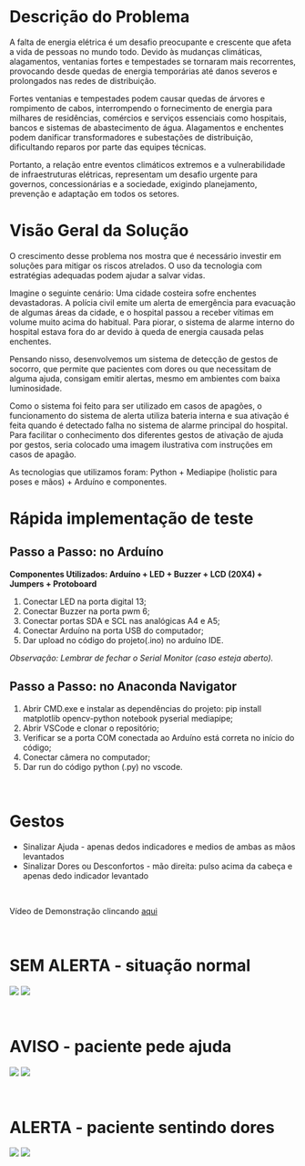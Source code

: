 

# Descrição do Problema

A falta de energia elétrica é um desafio preocupante e crescente que afeta a vida de pessoas no mundo todo. Devido às mudanças climáticas, alagamentos, ventanias fortes e tempestades se tornaram mais recorrentes, provocando desde quedas de energia temporárias até danos severos e prolongados nas redes de distribuição.

Fortes ventanias e tempestades podem causar quedas de árvores e rompimento de cabos, interrompendo o fornecimento de energia para milhares de residências, comércios e serviços essenciais como hospitais, bancos e sistemas de abastecimento de água. Alagamentos e enchentes podem danificar transformadores e subestações de distribuição, dificultando reparos por parte das equipes técnicas. 

Portanto, a relação entre eventos climáticos extremos e a vulnerabilidade de infraestruturas elétricas, representam um desafio urgente para governos, concessionárias e a sociedade, exigindo planejamento, prevenção e adaptação em todos os setores.

# Visão Geral da Solução

O crescimento desse problema nos mostra que é necessário investir em soluções para mitigar os riscos atrelados. O uso da tecnologia com estratégias adequadas podem ajudar a salvar vidas.

Imagine o seguinte cenário: Uma cidade costeira sofre enchentes devastadoras. A polícia civil emite um alerta de emergência para evacuação de algumas áreas da cidade, e o hospital passou a receber vítimas em volume muito acima do habitual. Para piorar, o sistema de alarme interno do hospital estava fora do ar devido à queda de energia causada pelas enchentes.

Pensando nisso, desenvolvemos um sistema de detecção de gestos de socorro, que permite que pacientes com dores ou que necessitam de alguma ajuda, consigam emitir alertas, mesmo em ambientes com baixa luminosidade. 

Como o sistema foi feito para ser utilizado em casos de apagões, o funcionamento do sistema de alerta utiliza bateria interna e sua ativação é feita quando é detectado falha no sistema de alarme principal do hospital. Para facilitar o conhecimento dos diferentes gestos de ativação de ajuda por gestos, seria colocado uma imagem ilustrativa com instruções em casos de apagão.

As tecnologias que utilizamos foram: Python + Mediapipe (holistic para poses e mãos) + Arduíno e componentes.

# Rápida implementação de teste

## Passo a Passo: no Arduíno

**Componentes Utilizados: Arduíno + LED + Buzzer + LCD (20X4) + Jumpers + Protoboard**

1. Conectar LED na porta digital 13;
2. Conectar Buzzer na porta pwm 6;
3. Conectar portas SDA e SCL nas analógicas A4 e A5;
4. Conectar Arduíno na porta USB do computador;
5. Dar upload no código do projeto(.ino) no arduíno IDE.

*Observação: Lembrar de fechar o Serial Monitor (caso esteja aberto).*


## Passo a Passo: no Anaconda Navigator

1. Abrir CMD.exe e instalar as dependências do projeto: pip install matplotlib opencv-python notebook pyserial mediapipe;
2. Abrir VSCode e clonar o repositório;
3. Verificar se a porta COM conectada ao Arduíno está correta no início do código;
4. Conectar câmera no computador;
5. Dar run do código python (.py) no vscode.

&nbsp;

# Gestos
- Sinalizar Ajuda - apenas dedos indicadores e medios de ambas as mãos levantados
- Sinalizar Dores ou Desconfortos - mão direita: pulso acima da cabeça e apenas dedo indicador levantado 

&nbsp;

Vídeo de Demonstração clincando <a href="https://www.youtube.com/watch?v=txpcAQRJ6Q0">aqui</a>

&nbsp;

# SEM ALERTA - situação normal
<img src="./images/image11.png">

<img src="./images/image12.png">

&nbsp;

# AVISO - paciente pede ajuda
<img src="./images/image21.png">

<img src="./images/image22.png">

&nbsp;

# ALERTA - paciente sentindo dores
<img src="./images/image31.png">

<img src="./images/image32.png">
